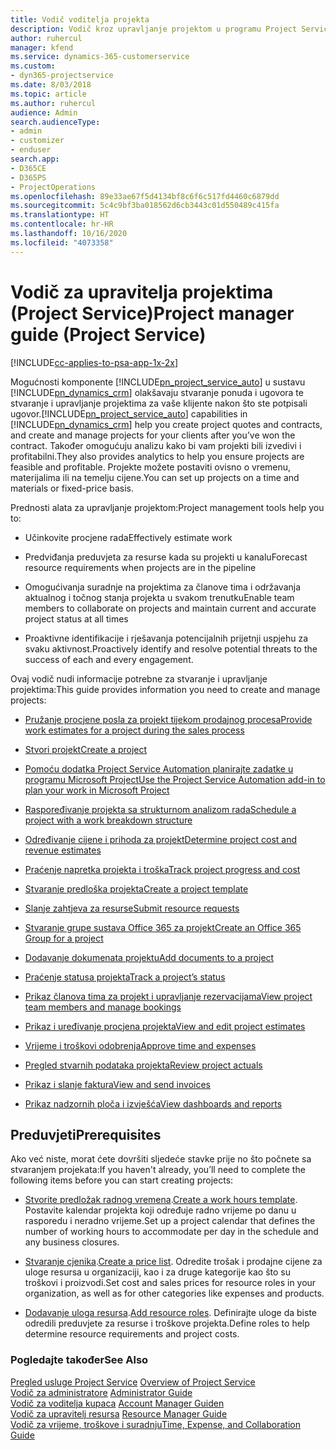 ```yaml
---
title: Vodič voditelja projekta
description: Vodič kroz upravljanje projektom u programu Project Service
author: ruhercul
manager: kfend
ms.service: dynamics-365-customerservice
ms.custom:
- dyn365-projectservice
ms.date: 8/03/2018
ms.topic: article
ms.author: ruhercul
audience: Admin
search.audienceType:
- admin
- customizer
- enduser
search.app:
- D365CE
- D365PS
- ProjectOperations
ms.openlocfilehash: 89e33ae67f5d4134bf8c6f6c517fd4460c6879dd
ms.sourcegitcommit: 5c4c9bf3ba018562d6cb3443c01d550489c415fa
ms.translationtype: HT
ms.contentlocale: hr-HR
ms.lasthandoff: 10/16/2020
ms.locfileid: "4073358"
---
```

# <a name="project-manager-guide-project-service"></a><span data-ttu-id="d9b0c-103">Vodič za upravitelja projektima (Project Service)</span><span class="sxs-lookup"><span data-stu-id="d9b0c-103">Project manager guide (Project Service)</span></span>

[!INCLUDE[cc-applies-to-psa-app-1x-2x](../includes/cc-applies-to-psa-app-1x-2x.md)]

<span data-ttu-id="d9b0c-104">Mogućnosti komponente [!INCLUDE[pn_project_service_auto](../includes/pn-project-service-auto.md)] u sustavu [!INCLUDE[pn_dynamics_crm](../includes/pn-dynamics-crm.md)] olakšavaju stvaranje ponuda i ugovora te stvaranje i upravljanje projektima za vaše klijente nakon što ste potpisali ugovor.</span><span class="sxs-lookup"><span data-stu-id="d9b0c-104">[!INCLUDE[pn_project_service_auto](../includes/pn-project-service-auto.md)] capabilities in [!INCLUDE[pn_dynamics_crm](../includes/pn-dynamics-crm.md)] help you create project quotes and contracts, and create and manage projects for your clients after you’ve won the contract.</span></span> <span data-ttu-id="d9b0c-105">Također omogućuju analizu kako bi vam projekti bili izvedivi i profitabilni.</span><span class="sxs-lookup"><span data-stu-id="d9b0c-105">They also provides analytics to help you ensure projects are feasible and profitable.</span></span> <span data-ttu-id="d9b0c-106">Projekte možete postaviti ovisno o vremenu, materijalima ili na temelju cijene.</span><span class="sxs-lookup"><span data-stu-id="d9b0c-106">You can set up projects on a time and materials or fixed-price basis.</span></span>  
  
 <span data-ttu-id="d9b0c-107">Prednosti alata za upravljanje projektom:</span><span class="sxs-lookup"><span data-stu-id="d9b0c-107">Project management tools help you to:</span></span>  
  
-   <span data-ttu-id="d9b0c-108">Učinkovite procjene rada</span><span class="sxs-lookup"><span data-stu-id="d9b0c-108">Effectively estimate work</span></span>  
  
-   <span data-ttu-id="d9b0c-109">Predviđanja preduvjeta za resurse kada su projekti u kanalu</span><span class="sxs-lookup"><span data-stu-id="d9b0c-109">Forecast resource requirements when projects are in the pipeline</span></span>  
  
-   <span data-ttu-id="d9b0c-110">Omogućivanja suradnje na projektima za članove tima i održavanja aktualnog i točnog stanja projekta u svakom trenutku</span><span class="sxs-lookup"><span data-stu-id="d9b0c-110">Enable team members to collaborate on projects and maintain current and accurate project status at all times</span></span>  
  
-   <span data-ttu-id="d9b0c-111">Proaktivne identifikacije i rješavanja potencijalnih prijetnji uspjehu za svaku aktivnost.</span><span class="sxs-lookup"><span data-stu-id="d9b0c-111">Proactively identify and resolve potential threats to the success of each and every engagement.</span></span>  
  
<span data-ttu-id="d9b0c-112">Ovaj vodič nudi informacije potrebne za stvaranje i upravljanje projektima:</span><span class="sxs-lookup"><span data-stu-id="d9b0c-112">This guide provides information you need to create and manage projects:</span></span>  
  
-   [<span data-ttu-id="d9b0c-113">Pružanje procjene posla za projekt tijekom prodajnog procesa</span><span class="sxs-lookup"><span data-stu-id="d9b0c-113">Provide work estimates for a project during the sales process</span></span>](../psa/provide-estimates-project-during-sales-process.md)  
  
-   [<span data-ttu-id="d9b0c-114">Stvori projekt</span><span class="sxs-lookup"><span data-stu-id="d9b0c-114">Create a project</span></span>](../psa/create-project.md)  
  
-   [<span data-ttu-id="d9b0c-115">Pomoću dodatka Project Service Automation planirajte zadatke u programu Microsoft Project</span><span class="sxs-lookup"><span data-stu-id="d9b0c-115">Use the Project Service Automation add-in to plan your work in Microsoft Project</span></span>](../psa/add-plan-work-microsoft-project.md)  
  
-   [<span data-ttu-id="d9b0c-116">Raspoređivanje projekta sa strukturnom analizom rada</span><span class="sxs-lookup"><span data-stu-id="d9b0c-116">Schedule a project with a work breakdown structure</span></span>](../psa/schedule-project-work-breakdown-structure.md)  
  
-   [<span data-ttu-id="d9b0c-117">Određivanje cijene i prihoda za projekt</span><span class="sxs-lookup"><span data-stu-id="d9b0c-117">Determine project cost and revenue estimates</span></span>](../psa/determine-project-cost-revenue-estimates.md)  
  
-   [<span data-ttu-id="d9b0c-118">Praćenje napretka projekta i troška</span><span class="sxs-lookup"><span data-stu-id="d9b0c-118">Track project progress and cost</span></span>](../psa/track-project-progress-cost.md)  
  
-   [<span data-ttu-id="d9b0c-119">Stvaranje predloška projekta</span><span class="sxs-lookup"><span data-stu-id="d9b0c-119">Create a project template</span></span>](../psa/create-project-template.md)  
  
-   [<span data-ttu-id="d9b0c-120">Slanje zahtjeva za resurse</span><span class="sxs-lookup"><span data-stu-id="d9b0c-120">Submit resource requests</span></span>](../psa/submit-resource-requests.md)  
  
-   [<span data-ttu-id="d9b0c-121">Stvaranje grupe sustava Office 365 za projekt</span><span class="sxs-lookup"><span data-stu-id="d9b0c-121">Create an Office 365 Group for a project</span></span>](../psa/create-office-365-group-project.md)  
  
-   [<span data-ttu-id="d9b0c-122">Dodavanje dokumenata projektu</span><span class="sxs-lookup"><span data-stu-id="d9b0c-122">Add documents to a project</span></span>](../psa/add-documents-project.md)  
  
-   [<span data-ttu-id="d9b0c-123">Praćenje statusa projekta</span><span class="sxs-lookup"><span data-stu-id="d9b0c-123">Track a project’s status</span></span>](../psa/track-project-status.md)  
  
-   [<span data-ttu-id="d9b0c-124">Prikaz članova tima za projekt i upravljanje rezervacijama</span><span class="sxs-lookup"><span data-stu-id="d9b0c-124">View project team members and manage bookings</span></span>](../psa/view-project-team-members-manage-bookings.md)  
  
-   [<span data-ttu-id="d9b0c-125">Prikaz i uređivanje procjena projekta</span><span class="sxs-lookup"><span data-stu-id="d9b0c-125">View and edit project estimates</span></span>](../psa/view-edit-project-estimates.md)  
  
-   [<span data-ttu-id="d9b0c-126">Vrijeme i troškovi odobrenja</span><span class="sxs-lookup"><span data-stu-id="d9b0c-126">Approve time and expenses</span></span>](../psa/approve-time-expenses.md)  
  
-   [<span data-ttu-id="d9b0c-127">Pregled stvarnih podataka projekta</span><span class="sxs-lookup"><span data-stu-id="d9b0c-127">Review project actuals</span></span>](../psa/review-project-actuals.md)  
  
-   [<span data-ttu-id="d9b0c-128">Prikaz i slanje faktura</span><span class="sxs-lookup"><span data-stu-id="d9b0c-128">View and send invoices</span></span>](../psa/view-send-invoices.md)  
  
-   [<span data-ttu-id="d9b0c-129">Prikaz nadzornih ploča i izvješća</span><span class="sxs-lookup"><span data-stu-id="d9b0c-129">View dashboards and reports</span></span>](../psa/view-dashboards-reports.md)  
  
## <a name="prerequisites"></a><span data-ttu-id="d9b0c-130">Preduvjeti</span><span class="sxs-lookup"><span data-stu-id="d9b0c-130">Prerequisites</span></span>  
 <span data-ttu-id="d9b0c-131">Ako već niste, morat ćete dovršiti sljedeće stavke prije no što počnete sa stvaranjem projekata:</span><span class="sxs-lookup"><span data-stu-id="d9b0c-131">If you haven't already, you’ll need to complete the following items before you can start creating projects:</span></span>  
  
-   <span data-ttu-id="d9b0c-132">[Stvorite predložak radnog vremena](../psa/create-work-hours-template.md).</span><span class="sxs-lookup"><span data-stu-id="d9b0c-132">[Create a work hours template](../psa/create-work-hours-template.md).</span></span> <span data-ttu-id="d9b0c-133">Postavite kalendar projekta koji određuje radno vrijeme po danu u rasporedu i neradno vrijeme.</span><span class="sxs-lookup"><span data-stu-id="d9b0c-133">Set up a project calendar that defines the number of working hours to accommodate per day in the schedule and any business closures.</span></span>  
  
-   <span data-ttu-id="d9b0c-134">[Stvaranje cjenika](../psa/create-price-list.md).</span><span class="sxs-lookup"><span data-stu-id="d9b0c-134">[Create a price list](../psa/create-price-list.md).</span></span> <span data-ttu-id="d9b0c-135">Odredite trošak i prodajne cijene za uloge resursa u organizaciji, kao i za druge kategorije kao što su troškovi i proizvodi.</span><span class="sxs-lookup"><span data-stu-id="d9b0c-135">Set cost and sales prices for resource roles in your organization, as well as for other categories like expenses and products.</span></span>  
  
-   <span data-ttu-id="d9b0c-136">[Dodavanje uloga resursa](../psa/add-resource-roles.md).</span><span class="sxs-lookup"><span data-stu-id="d9b0c-136">[Add resource roles](../psa/add-resource-roles.md).</span></span> <span data-ttu-id="d9b0c-137">Definirajte uloge da biste odredili preduvjete za resurse i troškove projekta.</span><span class="sxs-lookup"><span data-stu-id="d9b0c-137">Define roles to help determine resource requirements and project costs.</span></span>  
  
### <a name="see-also"></a><span data-ttu-id="d9b0c-138">Pogledajte također</span><span class="sxs-lookup"><span data-stu-id="d9b0c-138">See Also</span></span>  
 <span data-ttu-id="d9b0c-139">[Pregled usluge Project Service](../psa/overview.md) </span><span class="sxs-lookup"><span data-stu-id="d9b0c-139">[Overview of Project Service](../psa/overview.md) </span></span>  
 <span data-ttu-id="d9b0c-140">[​Vodič za administratore](../psa/admin-guide.md) </span><span class="sxs-lookup"><span data-stu-id="d9b0c-140">[Administrator Guide](../psa/admin-guide.md) </span></span>  
 <span data-ttu-id="d9b0c-141">[Vodič za voditelja kupaca](../psa/account-manager-guide.md) </span><span class="sxs-lookup"><span data-stu-id="d9b0c-141">[Account Manager Guiden](../psa/account-manager-guide.md) </span></span>  
 <span data-ttu-id="d9b0c-142">[Vodič za upravitelj resursa](../psa/resource-manager-guide.md) </span><span class="sxs-lookup"><span data-stu-id="d9b0c-142">[Resource Manager Guide](../psa/resource-manager-guide.md) </span></span>  
 [<span data-ttu-id="d9b0c-143">Vodič za vrijeme, troškove i suradnju</span><span class="sxs-lookup"><span data-stu-id="d9b0c-143">Time, Expense, and Collaboration Guide</span></span>](../psa/time-expense-collaboration-guide.md)

